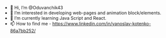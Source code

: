 - 👋 Hi, I’m @Oduvanchik43
- 👀 I’m interested in developing web-pages and animation block/elements.
- 🌱 I’m currently learning Java Script and React.
- 📫 How to find me - https://www.linkedin.com/in/yanoslav-kotenko-86a7bb252/

<!---
Oduvanchik43/Oduvanchik43 is a ✨ special ✨ repository because its `README.md` (this file) appears on your GitHub profile.
You can click the Preview link to take a look at your changes.
--->
